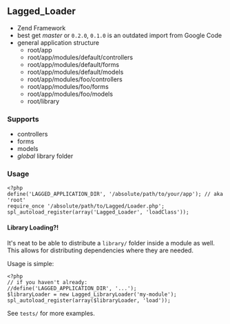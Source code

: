 ## Lagged_Loader

 * Zend Framework
 * best get _master_ or `0.2.0`, `0.1.0` is an outdated import from Google Code
 * general application structure
   * root/app
   * root/app/modules/default/controllers
   * root/app/modules/default/forms
   * root/app/modules/default/models
   * root/app/modules/foo/controllers
   * root/app/modules/foo/forms
   * root/app/modules/foo/models
   * root/library

### Supports
 
 * controllers
 * forms
 * models
 * _global_ library folder
 
### Usage

    <?php
    define('LAGGED_APPLICATION_DIR', '/absolute/path/to/your/app'); // aka 'root'
    require_once '/absolute/path/to/Lagged/Loader.php';
    spl_autoload_register(array('Lagged_Loader', 'loadClass'));


#### Library Loading?!

It's neat to be able to distribute a `library/` folder inside a module as well. This allows for
distributing dependencies where they are needed.

Usage is simple:

    <?php
    // if you haven't already:
    //define('LAGGED_APPLICATION_DIR', '...');
    $libraryLoader = new Lagged_LibraryLoader('my-module');
    spl_autoload_register(array($libraryLoader, 'load'));

    
See `tests/` for more examples.
